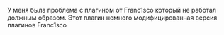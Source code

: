 У меня была проблема с плагином от Franc1sco который не работал должным образом. Этот плагин  немного модифицированная версия плагинов Franc1sco
